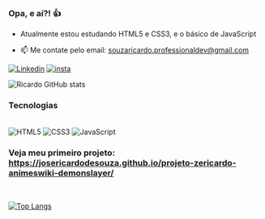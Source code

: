 ### Opa, e aí?! 👍 

- Atualmente estou estudando HTML5 e CSS3, e o básico de JavaScript
  
- 📫 Me contate pelo email: souzaricardo.professionaldev@gmail.com



[![Linkedin](https://img.shields.io/badge/LinkedIn-0077B5?style=for-the-badge&logo=linkedin&logoColor=white)](https://www.linkedin.com/in/jose-ricardo-de-souza-professionaldev)
[![insta](https://img.shields.io/badge/Instagram-E4405F?style=for-the-badge&logo=instagram&logoColor=white)](https://www.instagram.com/ze_ricardo_dev58?igsh=M3A5aTVsZjFjOGF1)



![Ricardo GitHub stats](https://github-readme-stats.vercel.app/api?username=joser.desouza&show_icons=true&theme=cobalt)

### Tecnologias
<div style="display: inline_block"><br/>
  <img alligne="center" alt="HTML5" src="https://img.shields.io/badge/HTML5-E34F26?style=for-the-badge&logo=html5&logoColor=white" />
  <img alligne="center" alt="CSS3" src="https://img.shields.io/badge/CSS3-1572B6?style=for-the-badge&logo=css3&logoColor=white" />
   <img alligne="center" alt="JavaScript" src="https://img.shields.io/badge/JavaScript-F7DF1E?style=for-the-badge&logo=javascript&logoColor=black" />

</div>


   ### Veja meu primeiro projeto: https://josericardodesouza.github.io/projeto-zericardo-animeswiki-demonslayer/

<br>

[![Top Langs](https://github-readme-stats.vercel.app/api/top-langs/?username=josericardodesouza)](https://github.com/anuraghazra/github-readme-stats)





